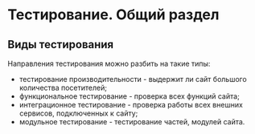 # Тестирование. Общий раздел

## Виды тестирования

Направления тестирования можно разбить на такие типы:

- тестирование производительности - выдержит ли сайт большого количества
  посетителей;
- функциональное тестирование - проверка всех функций сайта;
- интеграционное тестирование - проверка работы всех внешних сервисов,
  подключенных к сайту;
- модульное тестирование - тестирование частей, модулей сайта.
